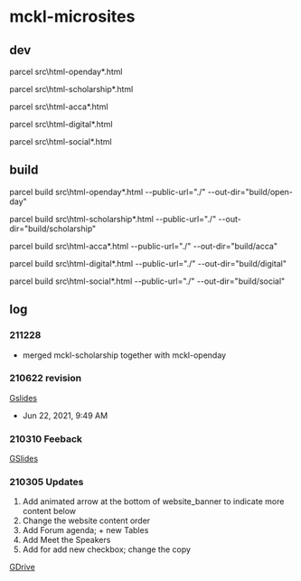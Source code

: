 # mckl-microsites

## dev
parcel src\html-openday\*.html

parcel src\html-scholarship\*.html

parcel src\html-acca\*.html

parcel src\html-digital\*.html

parcel src\html-social\*.html

## build
parcel build src\html-openday\*.html --public-url="./" --out-dir="build/open-day"

parcel build src\html-scholarship\*.html --public-url="./" --out-dir="build/scholarship"

parcel build src\html-acca\*.html --public-url="./" --out-dir="build/acca"

parcel build src\html-digital\*.html --public-url="./" --out-dir="build/digital"

parcel build src\html-social\*.html --public-url="./" --out-dir="build/social"

## log
### 211228
- merged mckl-scholarship together with mckl-openday

### 210622 revision
[Gslides](https://drive.google.com/file/d/1dVecDPY_B3gHUbNvzRtW-76X3LB1dCoY/view)
- Jun 22, 2021, 9:49 AM

### 210310 Feeback
[GSlides](https://docs.google.com/presentation/d/1tnzcgNDeC72siogIGJIwve2-nBc6xJfvA29l0q6WBgk/edit#slide=id.p1)

### 210305 Updates
1. Add animated arrow at the bottom of website_banner to indicate more content below
2. Change the website content order
3. Add Forum agenda; + new Tables
4. Add Meet the Speakers
5. Add for add new checkbox; change the copy

[GDrive](https://drive.google.com/drive/u/1/folders/175BSk0MTjKBOzwCa7_6j5CPVIFIhunx2)

